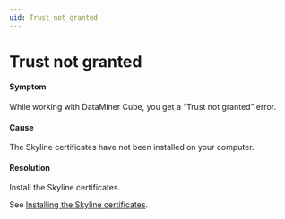 ```yaml
---
uid: Trust_not_granted
---
```


# Trust not granted

#### Symptom

While working with DataMiner Cube, you get a “Trust not granted” error.

#### Cause

The Skyline certificates have not been installed on your computer.

#### Resolution

Install the Skyline certificates.

See [Installing the Skyline certificates](../../part_1/DataminerApplications/Installing_configuring_the_DataMiner_Cube_software.md#installing-the-skyline-certificates).
